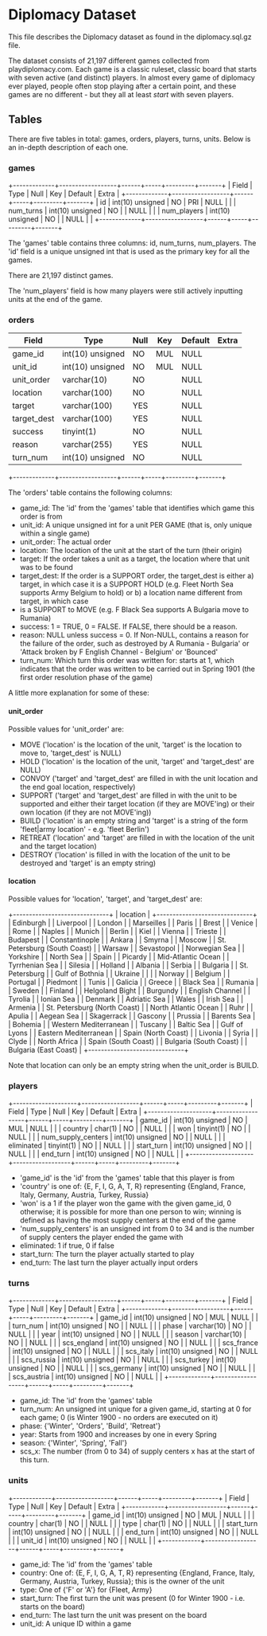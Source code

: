 # Diplomacy Dataset

This file describes the Diplomacy dataset as found in the diplomacy.sql.gz file.

The dataset consists of 21,197 different games collected from playdiplomacy.com. Each
game is a classic ruleset, classic board that starts with seven active (and distinct)
players. In almost every game of diplomacy ever played, people often stop playing after
a certain point, and these games are no different - but they all at least *start*
with seven players.

## Tables

There are five tables in total: games, orders, players, turns, units. Below is an
in-depth description of each one.

### games

+-------------+------------------+------+-----+---------+-------+
| Field       | Type             | Null | Key | Default | Extra |
+-------------+------------------+------+-----+---------+-------+
| id          | int(10) unsigned | NO   | PRI | NULL    |       |
| num_turns   | int(10) unsigned | NO   |     | NULL    |       |
| num_players | int(10) unsigned | NO   |     | NULL    |       |
+-------------+------------------+------+-----+---------+-------+


The 'games' table contains three columns: id, num_turns, num_players. The 'id' field
is a unique unsigned int that is used as the primary key for all the games.

There are 21,197 distinct games.

The 'num_players' field is how many players were still actively inputting units at the end of the game.

### orders

| Field       | Type             | Null | Key | Default | Extra |
|-------------|------------------|------|-----|---------|-------|
| game_id     | int(10) unsigned | NO   | MUL | NULL    |       |
| unit_id     | int(10) unsigned | NO   | MUL | NULL    |       |
| unit_order  | varchar(10)      | NO   |     | NULL    |       |
| location    | varchar(100)     | NO   |     | NULL    |       |
| target      | varchar(100)     | YES  |     | NULL    |       |
| target_dest | varchar(100)     | YES  |     | NULL    |       |
| success     | tinyint(1)       | NO   |     | NULL    |       |
| reason      | varchar(255)     | YES  |     | NULL    |       |
| turn_num    | int(10) unsigned | NO   |     | NULL    |       |
+-------------+------------------+------+-----+---------+-------+

The 'orders' table contains the following columns:
* game_id: The 'id' from the 'games' table that identifies which game this order is from
* unit_id: A unique unsigned int for a unit PER GAME (that is, only unique within a single game)
* unit_order: The actual order
* location: The location of the unit at the start of the turn (their origin)
* target: If the order takes a unit as a target, the location where that unit was to be found
* target_dest: If the order is a SUPPORT order, the target_dest is either a) target, in which case it is a SUPPORT HOLD (e.g. Fleet North Sea supports Army Belgium to hold) or b) a location name different from target, in which case
* is a SUPPORT to MOVE (e.g. F Black Sea supports A Bulgaria move to Rumania)
* success: 1 = TRUE, 0 = FALSE. If FALSE, there should be a reason.
* reason: NULL unless success = 0. If Non-NULL, contains a reason for the failure of the order, such as destroyed by A Rumania - Bulgaria' or 'Attack broken by F English Channel - Belgium' or 'Bounced'
* turn_num: Which turn this order was written for: starts at 1, which indicates that the order was written to be carried out in Spring 1901 (the first order resolution phase of the game)

A little more explanation for some of these:

#### unit_order

Possible values for 'unit_order' are:

* MOVE ('location' is the location of the unit, 'target' is the location to move to, 'target_dest' is NULL)
* HOLD ('location' is the location of the unit, 'target' and 'target_dest' are NULL)
* CONVOY ('target' and 'target_dest' are filled in with the unit location and the end goal location, respectively)
* SUPPORT ('target' and 'target_dest' are filled in with the unit to be supported and either their target location (if they are MOVE'ing) or their own location (if they are not MOVE'ing))
* BUILD ('location' is an empty string and 'target' is a string of the form 'fleet|army location' - e.g. 'fleet Berlin')
* RETREAT ('location' and 'target' are filled in with the location of the unit and the target location)
* DESTROY ('location' is filled in with the location of the unit to be destroyed and 'target' is an empty string)

#### location

Possible values for 'location', 'target', and 'target_dest' are:

+------------------------------+
| location                     |
+------------------------------+
| Edinburgh                    |
| Liverpool                    |
| London                       |
| Marseilles                   |
| Paris                        |
| Brest                        |
| Venice                       |
| Rome                         |
| Naples                       |
| Munich                       |
| Berlin                       |
| Kiel                         |
| Vienna                       |
| Trieste                      |
| Budapest                     |
| Constantinople               |
| Ankara                       |
| Smyrna                       |
| Moscow                       |
| St. Petersburg (South Coast) |
| Warsaw                       |
| Sevastopol                   |
| Norwegian Sea                |
| Yorkshire                    |
| North Sea                    |
| Spain                        |
| Picardy                      |
| Mid-Atlantic Ocean           |
| Tyrrhenian Sea               |
| Silesia                      |
| Holland                      |
| Albania                      |
| Serbia                       |
| Bulgaria                     |
| St. Petersburg               |
| Gulf of Bothnia              |
| Ukraine                      |
|                              |
| Norway                       |
| Belgium                      |
| Portugal                     |
| Piedmont                     |
| Tunis                        |
| Galicia                      |
| Greece                       |
| Black Sea                    |
| Rumania                      |
| Sweden                       |
| Finland                      |
| Helgoland Bight              |
| Burgundy                     |
| English Channel              |
| Tyrolia                      |
| Ionian Sea                   |
| Denmark                      |
| Adriatic Sea                 |
| Wales                        |
| Irish Sea                    |
| Armenia                      |
| St. Petersburg (North Coast) |
| North Atlantic Ocean         |
| Ruhr                         |
| Apulia                       |
| Aegean Sea                   |
| Skagerrack                   |
| Gascony                      |
| Prussia                      |
| Barents Sea                  |
| Bohemia                      |
| Western Mediterranean        |
| Tuscany                      |
| Baltic Sea                   |
| Gulf of Lyons                |
| Eastern Mediterranean        |
| Spain (North Coast)          |
| Livonia                      |
| Syria                        |
| Clyde                        |
| North Africa                 |
| Spain (South Coast)          |
| Bulgaria (South Coast)       |
| Bulgaria (East Coast)        |
+------------------------------+

Note that location can only be an empty string when the unit_order is BUILD.

### players

+--------------------+------------------+------+-----+---------+-------+
| Field              | Type             | Null | Key | Default | Extra |
+--------------------+------------------+------+-----+---------+-------+
| game_id            | int(10) unsigned | NO   | MUL | NULL    |       |
| country            | char(1)          | NO   |     | NULL    |       |
| won                | tinyint(1)       | NO   |     | NULL    |       |
| num_supply_centers | int(10) unsigned | NO   |     | NULL    |       |
| eliminated         | tinyint(1)       | NO   |     | NULL    |       |
| start_turn         | int(10) unsigned | NO   |     | NULL    |       |
| end_turn           | int(10) unsigned | NO   |     | NULL    |       |
+--------------------+------------------+------+-----+---------+-------+

* 'game_id' is the 'id' from the 'games' table that this player is from
* 'country' is one of: {E, F, I, G, A, T, R} representing {England, France, Italy, Germany, Austria, Turkey, Russia}
* 'won' is a 1 if the player won the game with the given game_id, 0 otherwise; it is possible for more than one person to win; winning is defined as having the most supply centers at the end of the game
* 'num_supply_centers' is an unsigned int from 0 to 34 and is the number of supply centers the player ended the game with
* eliminated: 1 if true, 0 if false
* start_turn: The turn the player actually started to play
* end_turn: The last turn the player actually input orders

### turns

+-------------+------------------+------+-----+---------+-------+
| Field       | Type             | Null | Key | Default | Extra |
+-------------+------------------+------+-----+---------+-------+
| game_id     | int(10) unsigned | NO   | MUL | NULL    |       |
| turn_num    | int(10) unsigned | NO   |     | NULL    |       |
| phase       | varchar(10)      | NO   |     | NULL    |       |
| year        | int(10) unsigned | NO   |     | NULL    |       |
| season      | varchar(10)      | NO   |     | NULL    |       |
| scs_england | int(10) unsigned | NO   |     | NULL    |       |
| scs_france  | int(10) unsigned | NO   |     | NULL    |       |
| scs_italy   | int(10) unsigned | NO   |     | NULL    |       |
| scs_russia  | int(10) unsigned | NO   |     | NULL    |       |
| scs_turkey  | int(10) unsigned | NO   |     | NULL    |       |
| scs_germany | int(10) unsigned | NO   |     | NULL    |       |
| scs_austria | int(10) unsigned | NO   |     | NULL    |       |
+-------------+------------------+------+-----+---------+-------+

* game_id: The 'id' from the 'games' table
* turn_num: An unsigned int unique for a given game_id, starting at 0 for each game; 0 (is Winter 1900 - no orders are executed on it)
* phase: {'Winter', 'Orders', 'Build', 'Retreat'}
* year: Starts from 1900 and increases by one in every Spring
* season: {'Winter', 'Spring', 'Fall'}
* scs_x: The number (from 0 to 34) of supply centers x has at the start of this turn.

### units

+------------+------------------+------+-----+---------+-------+
| Field      | Type             | Null | Key | Default | Extra |
+------------+------------------+------+-----+---------+-------+
| game_id    | int(10) unsigned | NO   | MUL | NULL    |       |
| country    | char(1)          | NO   |     | NULL    |       |
| type       | char(1)          | NO   |     | NULL    |       |
| start_turn | int(10) unsigned | NO   |     | NULL    |       |
| end_turn   | int(10) unsigned | NO   |     | NULL    |       |
| unit_id    | int(10) unsigned | NO   |     | NULL    |       |
+------------+------------------+------+-----+---------+-------+

* game_id: The 'id' from the 'games' table
* country: One of: {E, F, I, G, A, T, R} representing {England, France, Italy, Germany, Austria, Turkey, Russia}; this is the owner of the unit
* type: One of {'F' or 'A'} for {Fleet, Army}
* start_turn: The first turn the unit was present (0 for Winter 1900 - i.e. starts on the board)
* end_turn: The last turn the unit was present on the board
* unit_id: A unique ID within a game

